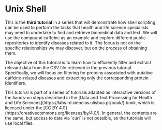 <script>
import Alert from "$components/Alert.svelte";
</script>

# Unix Shell

This is the **third tutorial** in a series that will demonstrate how shell scripting can be used to perform the tasks that health and life science specialists may need to undertake to find and retrieve biomedical data and text. We will use the compound caffeine as an example and explore different public repositories to identify diseases related to it. The focus is not on the specific relationships we may discover, but on the process of obtaining them.

The objective of this tutorial is to learn how to efficiently filter and extract relevant data from the CSV file retrieved in the previous tutorial. Specifically, we will focus on filtering for proteins associated with putative caffeine-related diseases and extracting only the corresponding protein identifiers.

<Alert>
This tutorial is part of a series of tutorials adapted as interactive versions of the hands-on steps described in the [Data and Text Processing for Health and Life Sciences](https://labs.rd.ciencias.ulisboa.pt/book/) book, which is licensed under the [CC BY 4.0](https://creativecommons.org/licenses/by/4.0/). In general, the contents are the same, but access to data via `curl` is not possible, so the tutorials will use local files. 
</Alert>
